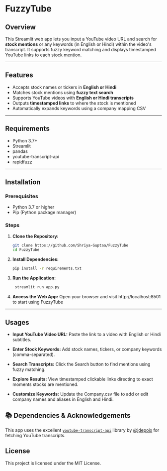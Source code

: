 # FuzzyTube

## Overview

This Streamlit web app lets you input a YouTube video URL and search for **stock mentions** or any keywords (in English or Hindi) within the video's transcript. It supports fuzzy keyword matching and displays timestamped YouTube links to each stock mention.

---

## Features

- Accepts stock names or tickers in **English or Hindi**
- Matches stock mentions using **fuzzy text search**
- Supports YouTube videos with **English or Hindi transcripts**
- Outputs **timestamped links** to where the stock is mentioned
- Automatically expands keywords using a company mapping CSV

---

## Requirements

- Python 3.7+
- Streamlit
- pandas
- youtube-transcript-api
- rapidfuzz


---
## Installation  

### Prerequisites  
- Python 3.7 or higher  
- Pip (Python package manager)  

### Steps  
1. **Clone the Repository:**  
   ```bash
   git clone https://github.com/Shriya-Guptaa/FuzzyTube
   cd FuzzyTube
   
2. **Install Dependencies:**
   ```bash
   pip install -r requirements.txt

3. **Run the Application:**
   ```bash
    streamlit run app.py

4. **Access the Web App:**
    Open your browser and visit http://localhost:8501 to start using FuzzyTube
---
## Usages
- **Input YouTube Video URL:** Paste the link to a video with English or Hindi subtitles.

- **Enter Stock Keywords:** Add stock names, tickers, or company keywords (comma-separated).

- **Search Transcripts:** Click the Search button to find mentions using fuzzy matching.

- **Explore Results:** View timestamped clickable links directing to exact moments stocks are mentioned.

- **Customize Keywords:** Update the Company.csv file to add or edit company names and aliases in English and Hindi.

## 📚 Dependencies & Acknowledgements

This app uses the excellent [`youtube-transcript-api`](https://github.com/jdepoix/youtube-transcript-api) library by [@jdepoix](https://github.com/jdepoix) for fetching YouTube transcripts.

## License
This project is licensed under the MIT License.


